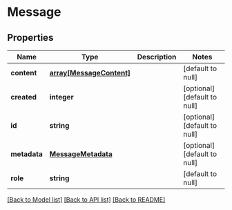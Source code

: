 # Message

## Properties
Name | Type | Description | Notes
------------ | ------------- | ------------- | -------------
**content** | [**array[MessageContent]**](MessageContent.md) |  | [default to null]
**created** | **integer** |  | [optional] [default to null]
**id** | **string** |  | [optional] [default to null]
**metadata** | [**MessageMetadata**](MessageMetadata.md) |  | [optional] [default to null]
**role** | **string** |  | [default to null]

[[Back to Model list]](../README.md#documentation-for-models) [[Back to API list]](../README.md#documentation-for-api-endpoints) [[Back to README]](../README.md)


